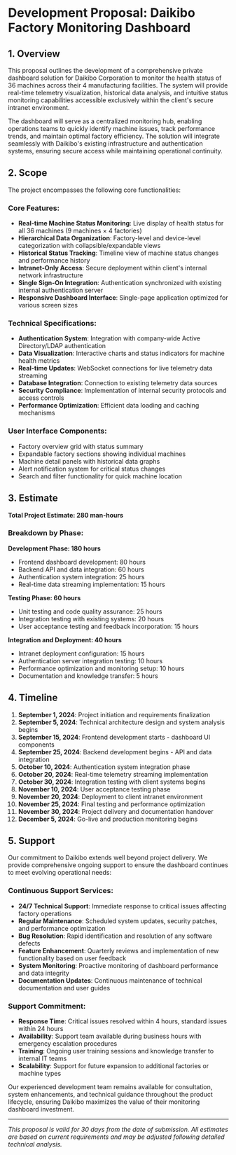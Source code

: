 
# Development Proposal: Daikibo Factory Monitoring Dashboard

## 1. Overview

This proposal outlines the development of a comprehensive private dashboard solution for Daikibo Corporation to monitor the health status of 36 machines across their 4 manufacturing facilities. The system will provide real-time telemetry visualization, historical data analysis, and intuitive status monitoring capabilities accessible exclusively within the client's secure intranet environment.

The dashboard will serve as a centralized monitoring hub, enabling operations teams to quickly identify machine issues, track performance trends, and maintain optimal factory efficiency. The solution will integrate seamlessly with Daikibo's existing infrastructure and authentication systems, ensuring secure access while maintaining operational continuity.

## 2. Scope

The project encompasses the following core functionalities:

### Core Features:
- **Real-time Machine Status Monitoring**: Live display of health status for all 36 machines (9 machines × 4 factories)
- **Hierarchical Data Organization**: Factory-level and device-level categorization with collapsible/expandable views
- **Historical Status Tracking**: Timeline view of machine status changes and performance history
- **Intranet-Only Access**: Secure deployment within client's internal network infrastructure
- **Single Sign-On Integration**: Authentication synchronized with existing internal authentication server
- **Responsive Dashboard Interface**: Single-page application optimized for various screen sizes

### Technical Specifications:
- **Authentication System**: Integration with company-wide Active Directory/LDAP authentication
- **Data Visualization**: Interactive charts and status indicators for machine health metrics
- **Real-time Updates**: WebSocket connections for live telemetry data streaming
- **Database Integration**: Connection to existing telemetry data sources
- **Security Compliance**: Implementation of internal security protocols and access controls
- **Performance Optimization**: Efficient data loading and caching mechanisms

### User Interface Components:
- Factory overview grid with status summary
- Expandable factory sections showing individual machines
- Machine detail panels with historical data graphs
- Alert notification system for critical status changes
- Search and filter functionality for quick machine location

## 3. Estimate

**Total Project Estimate: 280 man-hours**

### Breakdown by Phase:

**Development Phase: 180 hours**
- Frontend dashboard development: 80 hours
- Backend API and data integration: 60 hours
- Authentication system integration: 25 hours
- Real-time data streaming implementation: 15 hours

**Testing Phase: 60 hours**
- Unit testing and code quality assurance: 25 hours
- Integration testing with existing systems: 20 hours
- User acceptance testing and feedback incorporation: 15 hours

**Integration and Deployment: 40 hours**
- Intranet deployment configuration: 15 hours
- Authentication server integration testing: 10 hours
- Performance optimization and monitoring setup: 10 hours
- Documentation and knowledge transfer: 5 hours

## 4. Timeline

1. **September 1, 2024**: Project initiation and requirements finalization
2. **September 5, 2024**: Technical architecture design and system analysis begins
3. **September 15, 2024**: Frontend development starts - dashboard UI components
4. **September 25, 2024**: Backend development begins - API and data integration
5. **October 10, 2024**: Authentication system integration phase
6. **October 20, 2024**: Real-time telemetry streaming implementation
7. **October 30, 2024**: Integration testing with client systems begins
8. **November 10, 2024**: User acceptance testing phase
9. **November 20, 2024**: Deployment to client intranet environment
10. **November 25, 2024**: Final testing and performance optimization
11. **November 30, 2024**: Project delivery and documentation handover
12. **December 5, 2024**: Go-live and production monitoring begins

## 5. Support

Our commitment to Daikibo extends well beyond project delivery. We provide comprehensive ongoing support to ensure the dashboard continues to meet evolving operational needs:

### Continuous Support Services:
- **24/7 Technical Support**: Immediate response to critical issues affecting factory operations
- **Regular Maintenance**: Scheduled system updates, security patches, and performance optimization
- **Bug Resolution**: Rapid identification and resolution of any software defects
- **Feature Enhancement**: Quarterly reviews and implementation of new functionality based on user feedback
- **System Monitoring**: Proactive monitoring of dashboard performance and data integrity
- **Documentation Updates**: Continuous maintenance of technical documentation and user guides

### Support Commitment:
- **Response Time**: Critical issues resolved within 4 hours, standard issues within 24 hours
- **Availability**: Support team available during business hours with emergency escalation procedures
- **Training**: Ongoing user training sessions and knowledge transfer to internal IT teams
- **Scalability**: Support for future expansion to additional factories or machine types

Our experienced development team remains available for consultation, system enhancements, and technical guidance throughout the product lifecycle, ensuring Daikibo maximizes the value of their monitoring dashboard investment.

---

*This proposal is valid for 30 days from the date of submission. All estimates are based on current requirements and may be adjusted following detailed technical analysis.*
